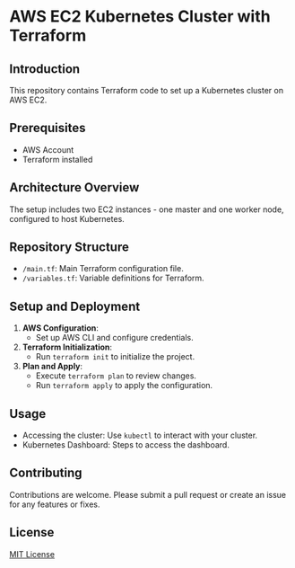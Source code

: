 # AWS EC2 Kubernetes Cluster with Terraform

## Introduction
This repository contains Terraform code to set up a Kubernetes cluster on AWS EC2.

## Prerequisites
- AWS Account
- Terraform installed

## Architecture Overview
The setup includes two EC2 instances - one master and one worker node, configured to host Kubernetes.

## Repository Structure
- `/main.tf`: Main Terraform configuration file.
- `/variables.tf`: Variable definitions for Terraform.

## Setup and Deployment
1. **AWS Configuration**:
   - Set up AWS CLI and configure credentials.
2. **Terraform Initialization**:
   - Run `terraform init` to initialize the project.
3. **Plan and Apply**:
   - Execute `terraform plan` to review changes.
   - Run `terraform apply` to apply the configuration.

## Usage
- Accessing the cluster: Use `kubectl` to interact with your cluster.
- Kubernetes Dashboard: Steps to access the dashboard.

## Contributing
Contributions are welcome. Please submit a pull request or create an issue for any features or fixes.

## License
[MIT License](LICENSE)

